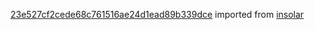 [23e527cf2cede68c761516ae24d1ead89b339dce](https://github.com/insolar/insolar/commit/23e527cf2cede68c761516ae24d1ead89b339dce) imported from [insolar](https://github.com/insolar/insolar)
